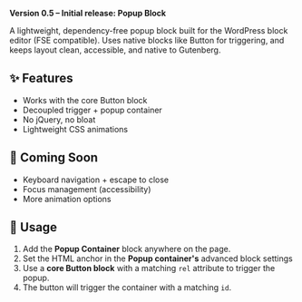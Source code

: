 **Version 0.5 – Initial release: Popup Block**

A lightweight, dependency-free popup block built for the WordPress block editor (FSE compatible). Uses native blocks like Button for triggering, and keeps layout clean, accessible, and native to Gutenberg.

## ✨ Features

- Works with the core Button block
- Decoupled trigger + popup container
- No jQuery, no bloat
- Lightweight CSS animations

## 🔧 Coming Soon
- Keyboard navigation + escape to close
- Focus management (accessibility)
- More animation options

## 🚀 Usage

1. Add the **Popup Container** block anywhere on the page.
2. Set the HTML anchor in the **Popup container's** advanced block settings
2. Use a **core Button block** with a matching `rel` attribute to trigger the popup.
3. The button will trigger the container with a matching `id`.